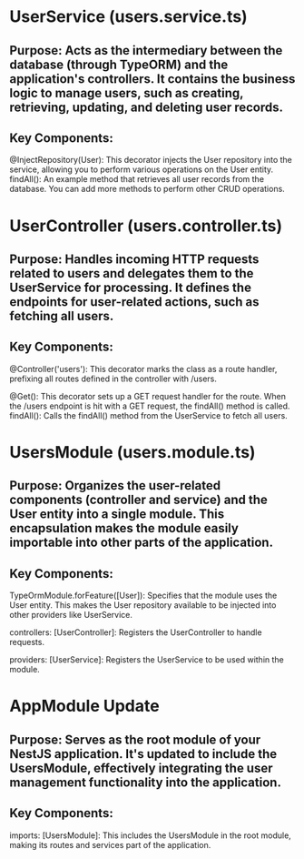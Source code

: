 # UserService (users.service.ts)

## Purpose: Acts as the intermediary between the database (through TypeORM) and the application's controllers. It contains the business logic to manage users, such as creating, retrieving, updating, and deleting user records.

## Key Components:

@InjectRepository(User): This decorator injects the User repository into the service, allowing you to perform various operations on the User entity.
findAll(): An example method that retrieves all user records from the database. You can add more methods to perform other CRUD operations.

# UserController (users.controller.ts)

## Purpose: Handles incoming HTTP requests related to users and delegates them to the UserService for processing. It defines the endpoints for user-related actions, such as fetching all users.

## Key Components:

@Controller('users'): This decorator marks the class as a route handler, prefixing all routes defined in the controller with /users.

@Get(): This decorator sets up a GET request handler for the route. When the /users endpoint is hit with a GET request, the findAll() method is called.
findAll(): Calls the findAll() method from the UserService to fetch all users.

# UsersModule (users.module.ts)

## Purpose: Organizes the user-related components (controller and service) and the User entity into a single module. This encapsulation makes the module easily importable into other parts of the application.

## Key Components:

TypeOrmModule.forFeature([User]): Specifies that the module uses the User entity. This makes the User repository available to be injected into other providers like UserService.

controllers: [UserController]: Registers the UserController to handle requests.

providers: [UserService]: Registers the UserService to be used within the module.

# AppModule Update

## Purpose: Serves as the root module of your NestJS application. It's updated to include the UsersModule, effectively integrating the user management functionality into the application.

## Key Components:

imports: [UsersModule]: This includes the UsersModule in the root module, making its routes and services part of the application.
